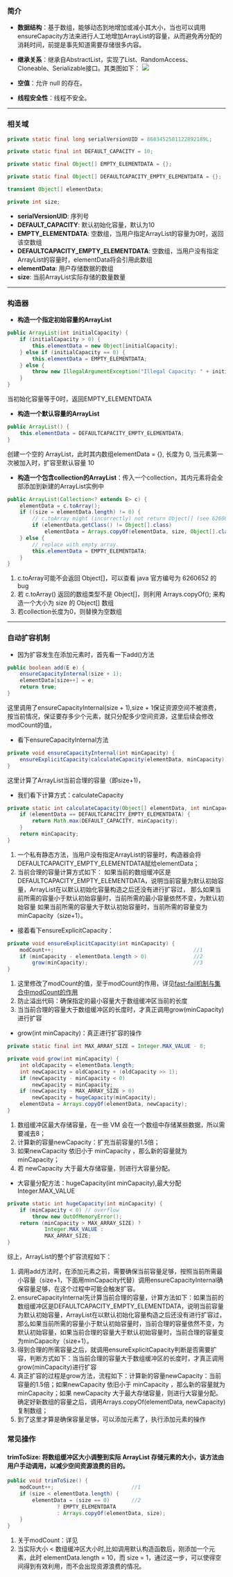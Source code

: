 ### 简介
- **数据结构**：基于数组，能够动态到地增加或减小其大小，当也可以调用ensureCapacity方法来进行人工地增加ArrayList的容量，从而避免再分配的消耗时间，前提是事先知道需要存储很多内容。
- **继承关系**：继承自AbstractList，实现了List、RandomAccess、Cloneable、Serializable接口。其类图如下：
![](images/JavaSE_ArrayList_UML.png)

- **空值**：允许 null 的存在。
- **线程安全性**：线程不安全。
---

### 相关域
```java
private static final long serialVersionUID = 8683452581122892189L;

private static final int DEFAULT_CAPACITY = 10;

private static final Object[] EMPTY_ELEMENTDATA = {};

private static final Object[] DEFAULTCAPACITY_EMPTY_ELEMENTDATA = {};

transient Object[] elementData; 

private int size;
```
- **serialVersionUID**: 序列号
- **DEFAULT_CAPACITY**: 默认初始化容量，默认为10
- **EMPTY_ELEMENTDATA**: 空数组，当用户指定ArrayList的容量为0时，返回该空数组
- **DEFAULTCAPACITY_EMPTY_ELEMENTDATA**: 空数组，当用户没有指定ArrayList的容量时，elementData将会引用此数组
- **elementData**: 用户存储数据的数组
- **size**: 当前ArrayList实际存储的数量数量

---

### 构造器
- **构造一个指定初始容量的ArrayList**

```java
public ArrayList(int initialCapacity) {
    if (initialCapacity > 0) {
        this.elementData = new Object[initialCapacity];
    } else if (initialCapacity == 0) {
        this.elementData = EMPTY_ELEMENTDATA;                  
    } else {
        throw new IllegalArgumentException("Illegal Capacity: " + initialCapacity);
    }
}
```
当初始化容量等于0时，返回EMPTY_ELEMENTDATA

- **构造一个默认容量的ArrayList**

```java
public ArrayList() {
    this.elementData = DEFAULTCAPACITY_EMPTY_ELEMENTDATA;
}
```
创建一个空的 ArrayList，此时其内数组elementData = {}, 长度为 0, 当元素第一次被加入时，扩容至默认容量 10

- **构造一个包含collection的ArrayList**：传入一个collection，其内元素将会全部添加到新建的ArrayList实例中


```java
public ArrayList(Collection<? extends E> c) {
    elementData = c.toArray();
    if ((size = elementData.length) != 0) {
        // c.toArray might (incorrectly) not return Object[] (see 6260652)        //1 
        if (elementData.getClass() != Object[].class)
            elementData = Arrays.copyOf(elementData, size, Object[].class);       //2
    } else {
        // replace with empty array.
        this.elementData = EMPTY_ELEMENTDATA;                                     //3
    }
}
```
1. c.toArray可能不会返回 Object[]，可以查看 java 官方编号为 6260652 的 bug
2. 若 c.toArray() 返回的数组类型不是 Object[]，则利用 Arrays.copyOf(); 来构造一个大小为 size 的 Object[] 数组
3. 若collection长度为0，则替换为空数组

---

### 自动扩容机制
- 因为扩容发生在添加元素时，首先看一下add()方法

```java
public boolean add(E e) {
    ensureCapacityInternal(size + 1);  
    elementData[size++] = e;
    return true;
}
```
这里调用了ensureCapacityInternal(size + 1),size + 1保证资源空间不被浪费，按当前情况，保证要存多少个元素，就只分配多少空间资源，这里后续会修改modCount的值，

- 看下ensureCapacityInternal方法

```java
private void ensureCapacityInternal(int minCapacity) {
    ensureExplicitCapacity(calculateCapacity(elementData, minCapacity));
}
```
这里计算了ArrayList当前合理的容量（即size+1)，

- 我们看下计算方式：calculateCapacity

```java
private static int calculateCapacity(Object[] elementData, int minCapacity) {   
    if (elementData == DEFAULTCAPACITY_EMPTY_ELEMENTDATA) {             //1
        return Math.max(DEFAULT_CAPACITY, minCapacity);                 //2
    }
    return minCapacity;
}
```
1. 一个私有静态方法，当用户没有指定ArrayList的容量时，构造器会将DEFAULTCAPACITY_EMPTY_ELEMENTDATA赋给elementData；
2. 当前合理的容量计算方式如下：
如果当前的数组缓冲区是DEFAULTCAPACITY_EMPTY_ELEMENTDATA，说明当前容量为默认初始容量，ArrayList在以默认初始化容量构造之后还没有进行扩容过，
那么如果当前所需的容量小于默认初始容量时，当前所需的最小容量依然不变，为默认初始容量
如果当前所需的容量大于默认初始容量时，当前所需的容量变为minCapacity（size+1）。

- 接着看下ensureExplicitCapacity：

```java
private void ensureExplicitCapacity(int minCapacity) {
    modCount++;                                             //1
    if (minCapacity - elementData.length > 0)               //2
        grow(minCapacity);                                  //3
}

```
1. 这里修改了modCount的值，至于modCount的作用，详见[fast-fail机制与集合中modCount的作用](./JavaSE/fast-fail机制与集合中modCount的作用.md)
2. 防止溢出代码：确保指定的最小容量大于数组缓冲区当前的长度
3. 当当前合理的容量大于数组缓冲区的长度时，才真正调用grow(minCapacity)进行扩容

- grow(int minCapacity)：真正进行扩容的操作

```java
private static final int MAX_ARRAY_SIZE = Integer.MAX_VALUE - 8;            //1

private void grow(int minCapacity) {
    int oldCapacity = elementData.length;
    int newCapacity = oldCapacity + (oldCapacity >> 1);                     //2
    if (newCapacity - minCapacity < 0)                                      //3
        newCapacity = minCapacity;
    if (newCapacity - MAX_ARRAY_SIZE > 0)                                   //4
        newCapacity = hugeCapacity(minCapacity);
    elementData = Arrays.copyOf(elementData, newCapacity);
}
```
1. 数组缓冲区最大存储容量，在一些 VM 会在一个数组中存储某些数据，所以需要减去8；
2. 计算新的容量newCapacity：扩充当前容量的1.5倍；
3. 如果newCapacity 依旧小于 minCapacity ，那么新的容量就为minCapacity；
4. 若 newCapacity 大于最大存储容量，则进行大容量分配。

- 大容量分配方法：hugeCapacity(int minCapacity),最大分配 Integer.MAX_VALUE

```java
private static int hugeCapacity(int minCapacity) {
    if (minCapacity < 0) // overflow
        throw new OutOfMemoryError();
    return (minCapacity > MAX_ARRAY_SIZE) ?
            Integer.MAX_VALUE :
            MAX_ARRAY_SIZE;
}
```

综上，ArrayList的整个扩容流程如下：
1. 调用add方法时，在添加元素之前，需要确保当前容量足够，按照当前所需最小容量（size+1，下面用minCapacity代替）调用ensureCapacityInternal确保容量足够，在这个过程中可能会触发扩容。
2. ensureCapacityInternal先计算当前合理的容量，计算方法如下：如果当前的数组缓冲区是DEFAULTCAPACITY_EMPTY_ELEMENTDATA，说明当前容量为默认初始容量，ArrayList在以默认初始化容量构造之后还没有进行扩容过，那么如果当前所需的容量小于默认初始容量时，当前合理的容量依然不变，为默认初始容量，如果当前合理的容量大于默认初始容量时，当前合理的容量变为minCapacity（size+1）。
3. 得到合理的所需容量之后，就调用ensureExplicitCapacity判断是否需要扩容，判断方式如下：当当前合理的容量大于数组缓冲区的长度时，才真正调用grow(minCapacity)进行扩容
4. 真正扩容的过程是grow方法，流程如下：计算新的容量newCapacity：当前容量的1.5倍；如果newCapacity 依旧小于 minCapacity ，那么新的容量就为minCapacity；如果 newCapacity 大于最大存储容量，则进行大容量分配。确定好新数组的容量之后，调用Arrays.copyOf(elementData, newCapacity)复制数组；
5. 到了这里才算是确保容量足够，可以添加元素了，执行添加元素的操作

### 常见操作



#### trimToSize: 将数组缓冲区大小调整到实际 ArrayList 存储元素的大小，该方法由用户手动调用，以减少空间资源浪费的目的。

```java
public void trimToSize() {
    modCount++;                         //1
    if (size < elementData.length) {
        elementData = (size == 0)       //2
                ? EMPTY_ELEMENTDATA
                : Arrays.copyOf(elementData, size);
    }
}
```
1. 关于modCount：详见
2. 当实际大小 < 数组缓冲区大小时,比如调用默认构造函数后，刚添加一个元素，此时 elementData.length = 10，而 size = 1，通过这一步，可以使得空间得到有效利用，而不会出现资源浪费的情况。



